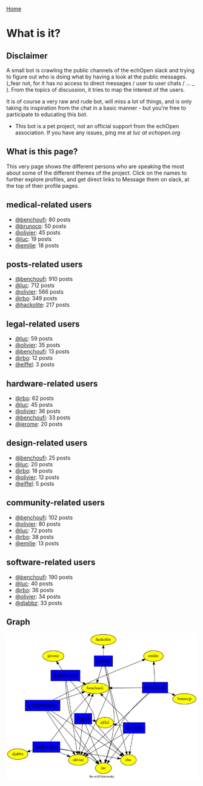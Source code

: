 [Home](https://kelu124.github.io/echommunity/)

# What is it?

## Disclaimer 

 A small bot is crawling the public channels of the echOpen slack and trying to figure out who is doing what by having a look at the public messages. (_fear not, for it has no access to direct messages / user to user chats / ... _ ). From the topics of discussion, it tries to map the interest of the users.

 It is of course a very raw and rude bot, will miss a lot of things, and is only taking its inspiration from the chat in a basic manner - but you're free to participate to educating this bot. 

* This bot is a pet project, not an official support from the echOpen association. If you have any issues, ping me at _luc at echopen.org_

## What is this page?

This very page shows the different persons who are speaking the most about some of the different themes of the project.
 Click on the names to further explore profiles, and get direct links to Message them on slack, at the top of their profile pages.

## medical-related users

* [@benchoufi](./U0B47KC3S.md): 80 posts
* [@brunocp](./U33817K25.md): 50 posts
* [@olivier](./U04DFTZ7D.md): 45 posts
* [@luc](./U0AAL4W13.md): 19 posts
* [@emilie](./U0FN1B8KD.md): 18 posts

## posts-related users

* [@benchoufi](./U0B47KC3S.md): 910 posts
* [@luc](./U0AAL4W13.md): 712 posts
* [@olivier](./U04DFTZ7D.md): 566 posts
* [@rbo](./U38HVMZ6K.md): 349 posts
* [@hackolite](./U20C8CKTL.md): 217 posts

## legal-related users

* [@luc](./U0AAL4W13.md): 59 posts
* [@olivier](./U04DFTZ7D.md): 35 posts
* [@benchoufi](./U0B47KC3S.md): 13 posts
* [@rbo](./U38HVMZ6K.md): 12 posts
* [@eiffel](./U3GHS132Q.md): 3 posts

## hardware-related users

* [@rbo](./U38HVMZ6K.md): 62 posts
* [@luc](./U0AAL4W13.md): 45 posts
* [@olivier](./U04DFTZ7D.md): 36 posts
* [@benchoufi](./U0B47KC3S.md): 33 posts
* [@jerome](./U07UEJC2H.md): 20 posts

## design-related users

* [@benchoufi](./U0B47KC3S.md): 25 posts
* [@luc](./U0AAL4W13.md): 20 posts
* [@rbo](./U38HVMZ6K.md): 18 posts
* [@olivier](./U04DFTZ7D.md): 12 posts
* [@eiffel](./U3GHS132Q.md): 5 posts

## community-related users

* [@benchoufi](./U0B47KC3S.md): 102 posts
* [@olivier](./U04DFTZ7D.md): 80 posts
* [@luc](./U0AAL4W13.md): 72 posts
* [@rbo](./U38HVMZ6K.md): 38 posts
* [@emilie](./U0FN1B8KD.md): 13 posts

## software-related users

* [@benchoufi](./U0B47KC3S.md): 190 posts
* [@luc](./U0AAL4W13.md): 40 posts
* [@rbo](./U38HVMZ6K.md): 36 posts
* [@olivier](./U04DFTZ7D.md): 34 posts
* [@djabbz](./U2PFHNN3C.md): 33 posts

## Graph 

![](images/Intro.png)